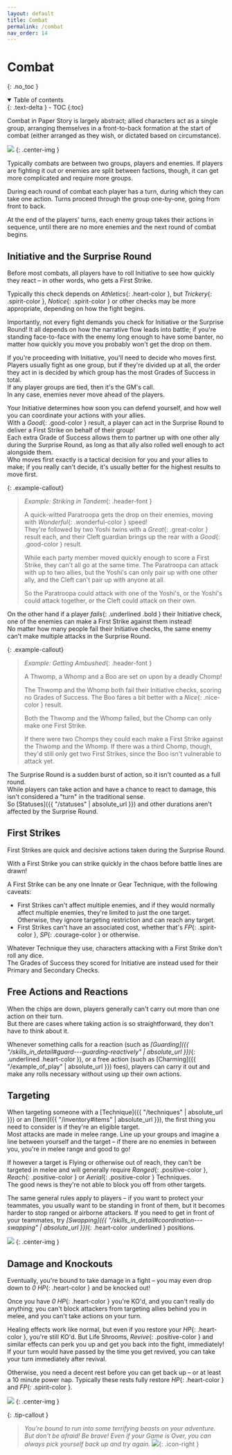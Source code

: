 ```yaml
---
layout: default
title: Combat
permalink: /combat
nav_order: 14
---
```


# Combat
{: .no_toc }

<details open markdown="block">
  <summary>
    Table of contents
  </summary>
  {: .text-delta }
- TOC
{:toc}
</details>

Combat in Paper Story is largely abstract; allied characters act as a single group, arranging themselves in a front-to-back formation at the start of combat (either arranged as they wish, or dictated based on circumstance).

![](assets/images/scenes/01.png)
{: .center-img }

Typically combats are between two groups, players and enemies. If players are fighting it out or enemies are split between factions, though, it can get more complicated and require more groups.

During each round of combat each player has a turn, during which they can take one action. Turns proceed through the group one-by-one, going from front to back.  

At the end of the players' turns, each enemy group takes their actions in sequence, until there are no more enemies and the next round of combat begins.

## Initiative and the Surprise Round

Before most combats, all players have to roll Initiative to see how quickly they react – in other words, who gets a First Strike.

Typically this check depends on *Athletics*{: .heart-color }, but *Trickery*{: .spirit-color }, *Notice*{: .spirit-color } or other checks may be more appropriate, depending on how the fight begins.  

Importantly, not every fight demands you check for Initiative or the Surprise Round! It all depends on how the narrative flow leads into battle; if you're standing face-to-face with the enemy long enough to have some banter, no matter how quickly you move you probably won't get the drop on them.

If you're proceeding with Initiative, you'll need to decide who moves first.
Players usually fight as one group, but if they're divided up at all, the order they act in is decided by which group has the most Grades of Success in total.  
If any player groups are tied, then it's the GM's call.  
In any case, enemies never move ahead of the players.

Your Initiative determines how soon you can defend yourself, and how well you can coordinate your actions with your allies.  
With a *Good*{: .good-color } result, a player can act in the Surprise Round to deliver a First Strike on behalf of their group!  
Each extra Grade of Success allows them to partner up with one other ally during the Surprise Round, as long as that ally also rolled well enough to act alongside them.  
Who moves first exactly is a tactical decision for you and your allies to make; if you really can't decide, it's usually better for the highest results to move first.

{: .example-callout}
> *Example: Striking in Tandem*{: .header-font }
>
> A quick-witted Paratroopa gets the drop on their enemies, moving with *Wonderful*{: .wonderful-color } speed!  
> They're followed by two Yoshi twins with a *Great*{: .great-color } result each, and their Cleft guardian brings up the rear with a *Good*{: .good-color } result.
>
> While each party member moved quickly enough to score a First Strike, they can't all go at the same time. The Paratroopa can attack with up to two allies, but the Yoshi's can only pair up with one other ally, and the Cleft can't pair up with anyone at all.
>
> So the Paratroopa could attack with one of the Yoshi's, or the Yoshi's could attack together, or the Cleft could attack on their own.

On the other hand if a player *fails*{: .underlined .bold } their Initiative check, one of the enemies can make a First Strike against them instead!  
No matter how many people fail their Initiative checks, the same enemy can't make multiple attacks in the Surprise Round.

{: .example-callout}
> *Example: Getting Ambushed*{: .header-font }
>
> A Thwomp, a Whomp and a Boo are set on upon by a deadly Chomp!
>
> The Thwomp and the Whomp both fail their Initiative checks, scoring no Grades of Success. The Boo fares a bit better with a *Nice*{: .nice-color } result.
>
> Both the Thwomp and the Whomp failed, but the Chomp can only make one First Strike.
>
> If there were two Chomps they could each make a First Strike against the Thwomp and the Whomp. If there was a third Chomp, though, they'd still only get two First Strikes, since the Boo isn't vulnerable to attack yet.

The Surprise Round is a sudden burst of action, so it isn't counted as a full round.  
While players can take action and have a chance to react to damage, this isn't considered a "turn" in the traditional sense.  
So [Statuses]({{ "/statuses" | absolute_url }}) and other durations aren't affected by the Surprise Round.

## First Strikes

First Strikes are quick and decisive actions taken during the Surprise Round.

With a First Strike you can strike quickly in the chaos before battle lines are drawn!

A First Strike can be any one Innate or Gear Technique, with the following caveats:
- First Strikes can't affect multiple enemies, and if they would normally affect multiple enemies, they're limited to just the one target.  
Otherwise, they ignore targeting restriction and can reach any target.
- First Strikes can't have an associated cost, whether that's *FP*{: .spirit-color }, *SP*{: .courage-color } or otherwise.

Whatever Technique they use, characters attacking with a First Strike don't roll any dice.  
The Grades of Success they scored for Initiative are instead used for their Primary and Secondary Checks.

## Free Actions and Reactions

When the chips are down, players generally can't carry out more than one action on their turn.  
But there are cases where taking action is so straightforward, they don't have to think about it.

Whenever something calls for a reaction (such as *[Guarding]({{ "/skills_in_detail#guard---guarding-reactively" | absolute_url }})*{: .underlined .heart-color }), or a free action (such as [Charming]({{ "/example_of_play" | absolute_url }}) foes), players can carry it out and make any rolls necessary without using up their own actions. 

## Targeting

When targeting someone with a [Technique]({{ "/techniques" | absolute_url }}) or an [Item]({{ "/inventory#items" | absolute_url }}), the first thing you need to consider is if they're an eligible target.  
Most attacks are made in melee range. Line up your groups and imagine a line between yourself and the target – if there are no enemies in between you, you're in melee range and good to go!

If however a target is Flying or otherwise out of reach, they can't be targeted in melee and will generally require *Ranged*{: .positive-color }, *Reach*{: .positive-color } or *Aerial*{: .positive-color } Techniques.  
The good news is they're not able to block you off from other targets.

The same general rules apply to players – if you want to protect your teammates, you usually want to be standing in front of them, but it becomes harder to stop ranged or airborne attackers. If you need to get in front of your teammates, try *[Swapping]({{ "/skills_in_detail#coordination---swapping" | absolute_url }})*{: .heart-color .underlined } positions.

![](assets/images/scenes/02.png)
{: .center-img }

## Damage and Knockouts

Eventually, you're bound to take damage in a fight – you may even drop down to *0 HP*{: .heart-color } and be knocked out!

Once you have *0 HP*{: .heart-color } you're KO'd, and you can't really do anything; you can't block attackers from targeting allies behind you in melee, and you can't take actions on your turn.

Healing effects work like normal, but even if you restore your *HP*{: .heart-color }, you're still KO'd. But Life Shrooms, *Revive*{: .positive-color } and similar effects can perk you up and get you back into the fight, immediately!  
If your turn would have passed by the time you get revived, you can take your turn immediately after revival.

Otherwise, you need a decent rest before you can get back up – or at least a 10 minute power nap. Typically these rests fully restore *HP*{: .heart-color } and *FP*{: .spirit-color }.

![](assets/images/scenes/03.png)
{: .center-img }

{: .tip-callout }
> *You're bound to run into some terrifying beasts on your adventure. But don't be afraid! Be brave! Even if your Game is Over, you can always pick yourself back up and try again. ![](assets/images/icons/tipguy.png)*{: .icon-right }

